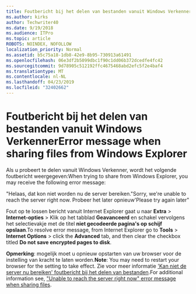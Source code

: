 ```yaml
---
title: Foutbericht bij het delen van bestanden vanuit Windows Verkenner
ms.author: kirks
author: Techwriter40
ms.date: 9/19/2018
ms.audience: ITPro
ms.topic: article
ROBOTS: NOINDEX, NOFOLLOW
localization_priority: Normal
ms.assetid: b5c75a18-1db8-42e9-8b95-730913a61491
ms.openlocfilehash: 06e3df2b5099dbc1f90c1dd06b372dcedfe4fc42
ms.sourcegitcommit: 9d78905c512192ffc4675468abd2efc5f2e4baf4
ms.translationtype: MT
ms.contentlocale: nl-NL
ms.lasthandoff: 04/23/2019
ms.locfileid: "32402662"
---
```

# <a name="error-message-when-sharing-files-from-windows-explorer"></a><span data-ttu-id="d58f0-102">Foutbericht bij het delen van bestanden vanuit Windows Verkenner</span><span class="sxs-lookup"><span data-stu-id="d58f0-102">Error message when sharing files from Windows Explorer</span></span>

<span data-ttu-id="d58f0-103">Als u probeert te delen vanuit Windows Verkenner, wordt het volgende foutbericht weergegeven:</span><span class="sxs-lookup"><span data-stu-id="d58f0-103">When trying to share from Windows Explorer, you may receive the following error message:</span></span>
  
<span data-ttu-id="d58f0-104">"Helaas, dat kon niet worden nu de server bereiken.</span><span class="sxs-lookup"><span data-stu-id="d58f0-104">"Sorry, we're unable to reach the server right now.</span></span> <span data-ttu-id="d58f0-105">Probeer het later opnieuw'</span><span class="sxs-lookup"><span data-stu-id="d58f0-105">Please try again later"</span></span>
  
<span data-ttu-id="d58f0-106">Fout op te lossen bericht vanuit Internet Explorer gaat u naar **Extra** \> **Internet-opties** \> Klik op het tabblad **Geavanceerd** en schakel vervolgens het selectievakje met de titel **niet gecodeerde pagina's op schijf opslaan**.</span><span class="sxs-lookup"><span data-stu-id="d58f0-106">To resolve error message, from Internet Explorer go to **Tools** \> **Internet Options** \> click the **Advanced** tab, and then clear the checkbox titled **Do not save encrypted pages to disk**.</span></span> 
  
 <span data-ttu-id="d58f0-107">**Opmerking**: mogelijk moet u opnieuw opstarten van uw browser voor de instelling van kracht te laten worden.</span><span class="sxs-lookup"><span data-stu-id="d58f0-107">**Note**: You may need to restart your browser for the setting to take effect.</span></span> <span data-ttu-id="d58f0-108">Zie voor meer informatie ['Kan niet de server nu bereiken' foutbericht bij het delen van bestanden](https://go.microsoft.com/fwlink/?linkid=2022914).</span><span class="sxs-lookup"><span data-stu-id="d58f0-108">For additional information see, ["Unable to reach the server right now" error message when sharing files](https://go.microsoft.com/fwlink/?linkid=2022914).</span></span>
  

